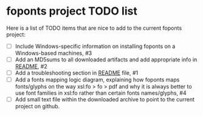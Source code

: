 # foponts project TODO list

Here is a list of TODO items that are nice to add to the current foponts project:

- [ ] Include Windows-specific information on installing foponts on a Windows-based machines, #3
- [ ] Add an MD5sums to all downloaded artifacts and add appropriate info in [README](README.md), #2
- [ ] Add a troubleshooting section in [README](README.md) file, #1
- [ ] Add a fonts mapping logic diagram, explaining how foponts maps fonts/glyphs on the way xsl:fo > fo > pdf and why it is always better to use font families in xsl:fo rather than certain fonts names/glyphs, #4
- [ ] Add small text file within the downloaded archive to point to the current project on github.